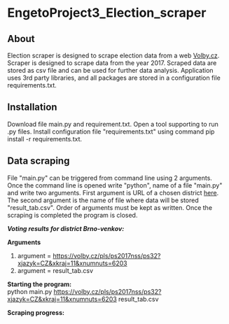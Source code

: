 # EngetoProject3_Election_scraper

## About
Election scraper is designed to scrape election data from a web [Volby.cz](https://volby.cz/pls/ps2017nss/ps3?xjazyk=CZ). Scraper is designed to scrape data from the year 2017. Scraped data are stored as csv file and can be used for further data analysis. Application uses 3rd party libraries, and all packages are stored in a configuration file requirements.txt.

## Installation

Download file main.py and requirement.txt. Open a tool supporting to run .py files. Install configuration file "requirements.txt" using command pip install -r requirements.txt.  

## Data scraping
File "main.py" can be triggered from command line using 2 arguments. Once the command line is opened write "python", name of a file "main.py" and write two arguments. First argument is URL of a chosen district [here](https://volby.cz/pls/ps2017nss/ps3?xjazyk=CZ). The second argument is the name of file where data will be stored "result_tab.csv". Order of arguments must be kept as written. Once the scraping is completed the program is closed.

**_Voting results for district Brno-venkov:_**

__Arguments__  
1. argument = https://volby.cz/pls/ps2017nss/ps32?xjazyk=CZ&xkraj=11&xnumnuts=6203
1. argument = result_tab.csv

__Starting the program:__  
python main.py https://volby.cz/pls/ps2017nss/ps32?xjazyk=CZ&xkraj=11&xnumnuts=6203 result_tab.csv

__Scraping progress:__  
